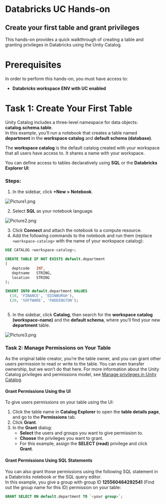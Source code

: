 # Databricks UC Hands-on  
## Create your first table and grant privileges  

This hands-on provides a quick walkthrough of creating a table and granting privileges in Databricks using the Unity Catalog.

# Prerequisites  

In order to perform this hands-on, you must have access to:  
- **Databricks workspace ENV with UC enabled**  


# Task 1: Create Your First Table  

Unity Catalog includes a three-level namespace for data objects: **catalog.schema.table**.  
In this example, you’ll run a notebook that creates a table named **department** in the **workspace catalog** and **default schema (database)**.  

The **workspace catalog** is the default catalog created with your workspace that all users have access to. It shares a name with your workspace.  

You can define access to tables declaratively using **SQL** or the **Databricks Explorer UI**:  

### Steps:  

1. In the sidebar, click **+New > Notebook**.  


![Picture1.png](https://docs-api.cloudlabs.ai/repos/raw.githubusercontent.com/CloudLabs-AI/Lab-Guide/main/50444Hp6LnYDC/images/Picture1.png?token=8b2t1Sg45N8JBe8QNwBlyhJq)


2. Select **SQL** as your notebook language.  


![Picture2.png](https://docs-api.cloudlabs.ai/repos/raw.githubusercontent.com/CloudLabs-AI/Lab-Guide/main/50444Hp6LnYDC/images/Picture2.png?token=8b2t1Sg45N8JBe8QNwBlyhJq)



3. Click **Connect** and attach the notebook to a compute resource.  
4. Add the following commands to the notebook and run them (replace `<workspace-catalog>` with the name of your workspace catalog):  

```sql
USE CATALOG <workspace-catalog>;

CREATE TABLE IF NOT EXISTS default.department
(
   deptcode   INT,
   deptname   STRING,
   location   STRING
);

INSERT INTO default.department VALUES
  (10, 'FINANCE', 'EDINBURGH'),
  (20, 'SOFTWARE', 'PADDINGTON');
  
```

5. In the sidebar, click **Catalog**, then search for the **workspace catalog (workspace-name)** and the **default schema**, where you’ll find your new **department** table.


![Picture3.png](https://docs-api.cloudlabs.ai/repos/raw.githubusercontent.com/CloudLabs-AI/Lab-Guide/main/50444Hp6LnYDC/images/Picture3.png?token=8b2t1Sg45N8JBe8QNwBlyhJq)




### Task 2: Manage Permissions on Your Table

As the original table creator, you’re the table owner, and you can grant other users permission to read or write to the table. You can even transfer ownership, but we won’t do that here. For more information about the Unity Catalog privileges and permissions model, see [Manage privileges in Unity Catalog](https://docs.databricks.com/en/data-governance/unity-catalog/manage-privileges.html).

#### Grant Permissions Using the UI

To give users permissions on your table using the UI:

1. Click the table name in **Catalog Explorer** to open the **table details page**, and go to the **Permissions** tab.
2. Click **Grant**.
3. In the **Grant** dialog:
   - **Select** the users and groups you want to give permission to.
   - **Choose** the privileges you want to grant.  
   - For this example, assign the **SELECT (read)** privilege and click **Grant**.

#### Grant Permissions Using SQL Statements

You can also grant those permissions using the following SQL statement in a Databricks notebook or the SQL query editor.  
In this example, you give a group with group ID **125560464292541** (Find out the group name for this ID) permission on your table:



```sql
GRANT SELECT ON default.department TO `<your group>`;
```




  
  
  
